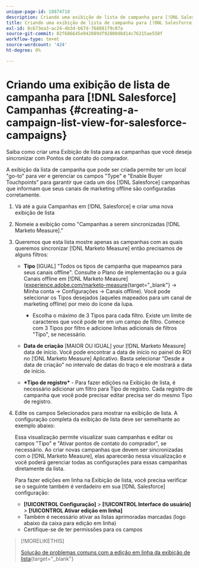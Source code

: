 ```yaml
---
unique-page-id: 18874718
description: Criando uma exibição de lista de campanha para [!DNL Salesforce Campaigns] - [!DNL Marketo Measure] - Documentação do produto
title: Criando uma exibição de lista de campanha para [!DNL Salesforce] Campanhas
exl-id: 8c673ea3-ac24-4b3d-b67d-76888179c07a
source-git-commit: 02f686645e942089df92800d8d14c76215ae558f
workflow-type: tm+mt
source-wordcount: '424'
ht-degree: 0%

---
```


# Criando uma exibição de lista de campanha para [!DNL Salesforce] Campanhas {#creating-a-campaign-list-view-for-salesforce-campaigns}

Saiba como criar uma Exibição de lista para as campanhas que você deseja sincronizar com Pontos de contato do comprador.

A exibição da lista de campanha que pode ser criada permite ter um local &quot;go-to&quot; para ver e gerenciar os campos &quot;Type&quot; e &quot;Enable Buyer Touchpoints&quot; para garantir que cada um dos [!DNL Salesforce] campanhas que informam que seus canais de marketing offline são configuradas corretamente.

1. Vá até a guia Campanhas em [!DNL Salesforce] e criar uma nova exibição de lista
1. Nomeie a exibição como &quot;Campanhas a serem sincronizadas [!DNL Marketo Measure].&quot;
1. Queremos que esta lista mostre apenas as campanhas com as quais queremos sincronizar [!DNL Marketo Measure] então precisamos de alguns filtros:

   * **Tipo** [IGUAL] &quot;Todos os tipos de campanha que mapeamos para seus canais offline&quot;. Consulte o Plano de implementação ou a guia Canais offline em [!DNL Marketo Measure] ([experience.adobe.com/marketo-measure](https://experience.adobe.com/marketo-measure){target="_blank"} -> Minha conta -> Configurações -> Canais offline). Você pode selecionar os Tipos desejados (aqueles mapeados para um canal de marketing offline) por meio do ícone da lupa.

      * Escolha o máximo de 3 Tipos para cada filtro. Existe um limite de caracteres que você pode ter em um campo de filtro. Comece com 3 Tipos por filtro e adicione linhas adicionais de filtros &quot;Tipo&quot;, se necessário.
   * **Data de criação** [MAIOR OU IGUAL] your [!DNL Marketo Measure] data de início. Você pode encontrar a data de início no painel do ROI no [!DNL Marketo Measure] Aplicativo. Basta selecionar &quot;Desde a data de criação&quot; no intervalo de datas do traço e ele mostrará a data de início.
   * **&#42;Tipo de registro&#42;** - Para fazer edições na Exibição de lista, é necessário adicionar um filtro para Tipo de registro. Cada registro de campanha que você pode precisar editar precisa ser do mesmo Tipo de registro.


1. Edite os campos Selecionados para mostrar na exibição de lista. A configuração completa da exibição de lista deve ser semelhante ao exemplo abaixo:

   Essa visualização permite visualizar suas campanhas e editar os campos &quot;Tipo&quot; e &quot;Ativar pontos de contato do comprador&quot;, se necessário. Ao criar novas campanhas que devem ser sincronizadas com o [!DNL Marketo Measure], elas aparecerão nessa visualização e você poderá gerenciar todas as configurações para essas campanhas diretamente da lista.

   Para fazer edições em linha na Exibição de lista, você precisa verificar se o seguinte também é verdadeiro em sua [!DNL Salesforce] configuração:

   * **[!UICONTROL Configuração]** > **[!UICONTROL Interface do usuário]** > **[!UICONTROL Ativar edição em linha]**
   * Também é necessário ativar as listas aprimoradas marcadas (logo abaixo da caixa para edição em linha)
   * Certifique-se de ter permissões para os campos

>[!MORELIKETHIS]
>
>[Solução de problemas comuns com a edição em linha da exibição de lista](http://help.salesforce.com/articleView?id=000003911&amp;language=en_US&amp;type=1){target="_blank"}

